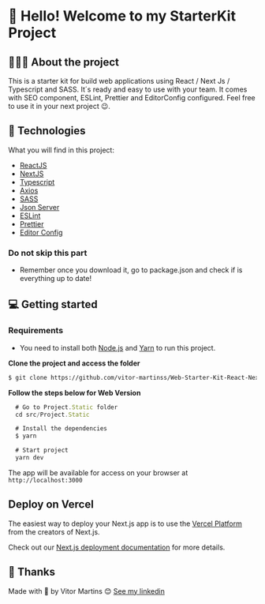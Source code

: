 <h1 align="left"> 👋 Hello! Welcome to my StarterKit Project</h1>

## 💇🏻‍♂️ About the project

This is a starter kit for build web applications using React / Next Js / Typescript and SASS. 
It´s ready and easy to use with your team. 
It comes with SEO component, ESLint, Prettier and EditorConfig configured.
Feel free to use it in your next project 😉.


## 🚀 Technologies

What you will find in this project:

- [ReactJS](https://reactjs.org/)
- [NextJS](https://nextjs.org/)
- [Typescript](https://www.typescriptlang.org/)
- [Axios](https://axios-http.com/)
- [SASS](https://sass-lang.com/)
- [Json Server](https://github.com/typicode/json-server)
- [ESLint](https://eslint.org/)
- [Prettier](https://prettier.io/)
- [Editor Config](https://editorconfig.org/)

### Do not skip this part
- Remember once you download it, go to package.json and check if is everything up to date!

## 💻 Getting started


### Requirements

- You need to install both [Node.js](https://nodejs.org/en/download/) and [Yarn](https://yarnpkg.com/) to run this project.

**Clone the project and access the folder**

```bash
$ git clone https://github.com/vitor-martinss/Web-Starter-Kit-React-Next-Typescript-SASS.git
```

**Follow the steps below for Web Version**

```js
  # Go to Project.Static folder
  cd src/Project.Static 

  # Install the dependencies
  $ yarn

  # Start project
  yarn dev
```
The app will be available for access on your browser at `http://localhost:3000`

## Deploy on Vercel

The easiest way to deploy your Next.js app is to use the [Vercel Platform](https://vercel.com/new?utm_medium=default-template&filter=next.js&utm_source=create-next-app&utm_campaign=create-next-app-readme) from the creators of Next.js.

Check out our [Next.js deployment documentation](https://nextjs.org/docs/deployment) for more details.


## 📝 Thanks

Made with 💜 by Vitor Martins 😊 [See my linkedin](https://www.linkedin.com/in/vitor-martinss/)

